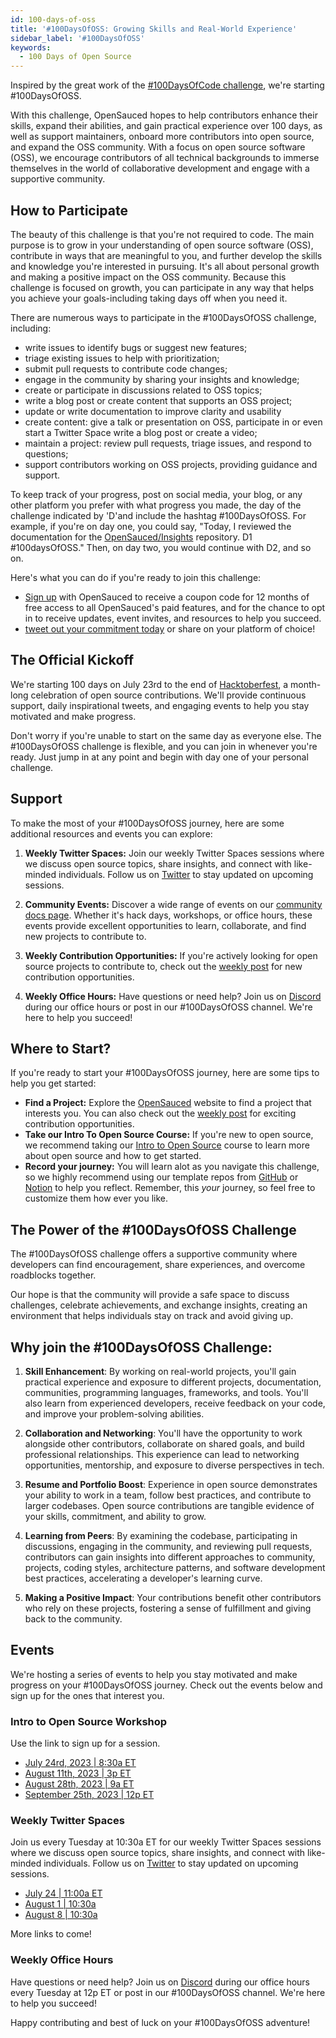 ```yaml
---
id: 100-days-of-oss
title: '#100DaysOfOSS: Growing Skills and Real-World Experience'
sidebar_label: '#100DaysOfOSS'
keywords:
  - 100 Days of Open Source
---
```


Inspired by the great work of the [#100DaysOfCode challenge](https://www.100daysofcode.com/), we're starting #100DaysOfOSS. 

With this challenge, OpenSauced hopes to help contributors enhance their skills, expand their abilities, and gain practical experience over 100 days, as well as support maintainers, onboard more contributors into open source, and expand the OSS community. With a focus on open source software (OSS), we encourage contributors of all technical backgrounds to immerse themselves in the world of collaborative development and engage with a supportive community.

## How to Participate
The beauty of this challenge is that you're not required to code. The main purpose is to grow in your understanding of open source software (OSS), contribute in ways that are meaningful to you, and further develop the skills and knowledge you're interested in pursuing. It's all about personal growth and making a positive impact on the OSS community. Because this challenge is focused on growth, you can participate in any way that helps you achieve your goals-including taking days off when you need it.

There are numerous ways to participate in the #100DaysOfOSS challenge, including:

- write issues to identify bugs or suggest new features;
- triage existing issues to help with prioritization;
- submit pull requests to contribute code changes;
- engage in the community by sharing your insights and knowledge;
- create or participate in discussions related to OSS topics;
- write a blog post or create content that supports an OSS project; 
- update or write documentation to improve clarity and usability
- create content: give a talk or presentation on OSS, participate in or even start a Twitter Space write a blog post or create a video;  
- maintain a project: review pull requests, triage issues, and respond to questions;
- support contributors working on OSS projects, providing guidance and support.

To keep track of your progress, post on social media, your blog, or any other platform you prefer with what progress you made, the day of the challenge indicated by 'D'and include the hashtag #100DaysOfOSS. For example, if you're on day one, you could say, "Today, I reviewed the documentation for the [OpenSauced/Insights](https://github.com/open-sauced/insights) repository. D1 #100daysOfOSS." Then, on day two, you would continue with D2, and so on.

Here's what you can do if you're ready to join this challenge:
- [Sign up](https://docs.google.com/forms/d/e/1FAIpQLScoq6ORpkzUg3Cqxd3EeNnMP6HIJ3uemPhSHs8sYZALmbpeVg/viewform?usp=sharing) with OpenSauced to receive a coupon code for 12 months of free access to all OpenSauced's paid features, and for the chance to opt in to receive updates, event invites, and resources to help you succeed.
- [tweet out your commitment today](https://twitter.com/intent/tweet?text=I%27m%20joining%20the%20%23100DaysOfOSS%20challenge%20with%20%40saucedopen%20to%20grow%20my%20skills%2C%20gain%20real-world%20experience%20in%20open%20source%2C%20and%20to%20make%20a%20positive%20impact%20on%20the%20OSS%20Community!) or share on your platform of choice!

## The Official Kickoff
We're starting 100 days on July 23rd to the end of [Hacktoberfest](https://hacktoberfest.com/), a month-long celebration of open source contributions. We'll provide continuous support, daily inspirational tweets, and engaging events to help you stay motivated and make progress.

Don't worry if you're unable to start on the same day as everyone else. The #100DaysOfOSS challenge is flexible, and you can join in whenever you're ready. Just jump in at any point and begin with day one of your personal challenge. 

## Support
To make the most of your #100DaysOfOSS journey, here are some additional resources and events you can explore:

1. **Weekly Twitter Spaces:** Join our weekly Twitter Spaces sessions where we discuss open source topics, share insights, and connect with like-minded individuals. Follow us on [Twitter](https://twitter.com/saucedopen) to stay updated on upcoming sessions.

2. **Community Events:** Discover a wide range of events on our [community docs page](https://docs.opensauced.pizza/community/welcome-to-the-community). Whether it's hack days, workshops, or office hours, these events provide excellent opportunities to learn, collaborate, and find new projects to contribute to.

3. **Weekly Contribution Opportunities:** If you're actively looking for open source projects to contribute to, check out the [weekly post](https://dev.to/bekahhw/series/23323) for new contribution opportunities.

4. **Weekly Office Hours:** Have questions or need help? Join us on [Discord](https://discord.gg/dXvGd8mz) during our office hours or post in our #100DaysOfOSS channel. We're here to help you succeed!

## Where to Start?
If you're ready to start your #100DaysOfOSS journey, here are some tips to help you get started:
- **Find a Project:** Explore the [OpenSauced](https://opensauced.pizza/) website to find a project that interests you. You can also check out the [weekly post](https://dev.to/bekahhw/series/) for exciting contribution opportunities.
- **Take our Intro To Open Source Course:** If you're new to open source, we recommend taking our [Intro to Open Source](https://intro.opensauced.pizza/#/) course to learn more about open source and how to get started.
- **Record your journey:** You will learn alot as you navigate this challenge, so we highly recommend using our template repos from [GitHub](https://github.com/open-sauced/100-days-of-oss-template) or [Notion](https://www.notion.so/a0m0rajab/100-Days-Of-Open-Source-2615e66772e14152897002e348c5f1bc?pvs=13) to help you reflect. Remember, this *your* journey, so feel free to customize them how ever you like.  

## The Power of the #100DaysOfOSS Challenge
The #100DaysOfOSS challenge offers a supportive community where developers can find encouragement, share experiences, and overcome roadblocks together. 

Our hope is that the community will provide a safe space to discuss challenges, celebrate achievements, and exchange insights, creating an environment that helps individuals stay on track and avoid giving up.


## Why join the #100DaysOfOSS Challenge:

1. **Skill Enhancement**: By working on real-world projects, you'll gain practical experience and exposure to different projects, documentation, communities, programming languages, frameworks, and tools. You'll also learn from experienced developers, receive feedback on your code, and improve your problem-solving abilities.

2. **Collaboration and Networking**: You'll have the opportunity to work alongside other contributors, collaborate on shared goals, and build professional relationships. This experience can lead to networking opportunities, mentorship, and exposure to diverse perspectives in tech.

3. **Resume and Portfolio Boost**: Experience in open source demonstrates your ability to work in a team, follow best practices, and contribute to larger codebases. Open source contributions are tangible evidence of your skills, commitment, and ability to grow.

4. **Learning from Peers**: By examining the codebase, participating in discussions, engaging in the community, and reviewing pull requests, contributors can gain insights into different approaches to community, projects, coding styles, architecture patterns, and software development best practices, accelerating a developer's learning curve.

5. **Making a Positive Impact**: Your contributions benefit other contributors who rely on these projects, fostering a sense of fulfillment and giving back to the community.

## Events
We're hosting a series of events to help you stay motivated and make progress on your #100DaysOfOSS journey. Check out the events below and sign up for the ones that interest you.

### Intro to Open Source Workshop
Use the link to sign up for a session.
- [July 24rd, 2023 | 8:30a ET](https://lu.ma/9phdjsbq)
- [August 11th, 2023 | 3p ET](https://lu.ma/hm8xxk6k)
- [August 28th, 2023 | 9a ET](https://lu.ma/2e9ixqx5)
- [September 25th, 2023 | 12p ET](https://lu.ma/6pevzkoq)

### Weekly Twitter Spaces
Join us every Tuesday at 10:30a ET for our weekly Twitter Spaces sessions where we discuss open source topics, share insights, and connect with like-minded individuals. Follow us on [Twitter](https://twitter.com/saucedopen) to stay updated on upcoming sessions.
- [July 24 | 11:00a ET](https://twitter.com/i/spaces/1YpKkggOPBdKj)
- [August 1 | 10:30a](https://twitter.com/i/spaces/1vAxRAAnPErJl)
- [August 8 | 10:30a](https://twitter.com/i/spaces/1gqxvyyvPPnJB)

More links to come!

### Weekly Office Hours
Have questions or need help? Join us on [Discord](https://discord.gg/opensauced) during our office hours every Tuesday at 12p ET or post in our #100DaysOfOSS channel. We're here to help you succeed!

Happy contributing and best of luck on your #100DaysOfOSS adventure! 
